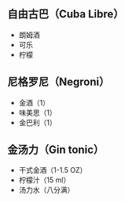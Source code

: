 ## 自由古巴（Cuba Libre）
+ 朗姆酒
+ 可乐
+ 柠檬
## 尼格罗尼（Negroni）
+ 金酒（1）
+ 味美思（1）
+ 金巴利（1）
## 金汤力（Gin tonic）
+ 干式金酒（1-1.5 OZ）
+ 柠檬汁（15 ml）
+ 汤力水（八分满）